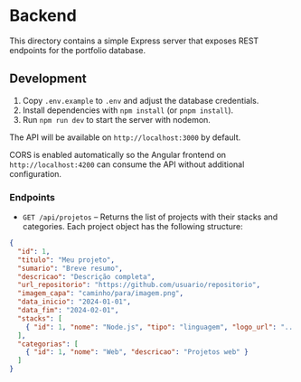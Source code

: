 # Backend

This directory contains a simple Express server that exposes REST endpoints for the portfolio database.

## Development

1. Copy `.env.example` to `.env` and adjust the database credentials.
2. Install dependencies with `npm install` (or `pnpm install`).
3. Run `npm run dev` to start the server with nodemon.

The API will be available on `http://localhost:3000` by default.

CORS is enabled automatically so the Angular frontend on `http://localhost:4200`
can consume the API without additional configuration.

### Endpoints

- `GET /api/projetos` – Returns the list of projects with their stacks and
  categories. Each project object has the following structure:

```json
{
  "id": 1,
  "titulo": "Meu projeto",
  "sumario": "Breve resumo",
  "descricao": "Descrição completa",
  "url_repositorio": "https://github.com/usuario/repositorio",
  "imagem_capa": "caminho/para/imagem.png",
  "data_inicio": "2024-01-01",
  "data_fim": "2024-02-01",
  "stacks": [
    { "id": 1, "nome": "Node.js", "tipo": "linguagem", "logo_url": "..." }
  ],
  "categorias": [
    { "id": 1, "nome": "Web", "descricao": "Projetos web" }
  ]
}
```
